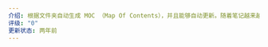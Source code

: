 ```yaml
---
介绍: 根据文件夹自动生成 MOC （Map Of Contents），并且能够自动更新。随着笔记越来越多，如果你以前使用的是传统的文件夹组织形式，想换成MOC的思路的话可以试试。
评级: "0"
更新状态: 两年前
---
```

